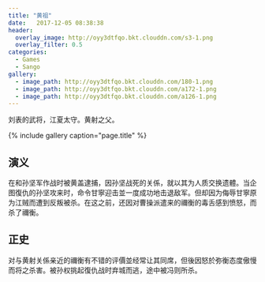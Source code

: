 ```yaml
---
title: "黄祖"
date:   2017-12-05 08:38:38
header:
  overlay_image: http://oyy3dtfqo.bkt.clouddn.com/s3-1.png
  overlay_filter: 0.5
categories:
  - Games
  - Sango
gallery:
  - image_path: http://oyy3dtfqo.bkt.clouddn.com/180-1.png
  - image_path: http://oyy3dtfqo.bkt.clouddn.com/a172-1.png
  - image_path: http://oyy3dtfqo.bkt.clouddn.com/a126-1.png
---
```


刘表的武将，江夏太守。黄射之父。

{% include gallery caption="page.title" %}

## 演义

在和孙坚军作战时被黄盖逮捕，因孙坚战死的关係，就以其为人质交换遗體。当企图復仇的孙坚攻来时，命令甘寧迎击並一度成功地击退敌军。但却因为侮辱甘寧原为江贼而遭到反叛被杀。在这之前，还因对曹操派遣来的禰衡的毒舌感到愤怒，而杀了禰衡。

## 正史

对与黄射关係亲近的禰衡有不错的评價並经常让其同席，但後因怒於弥衡态度傲慢而将之杀害。被孙权挑起復仇战时弃城而逃，途中被冯则所杀。